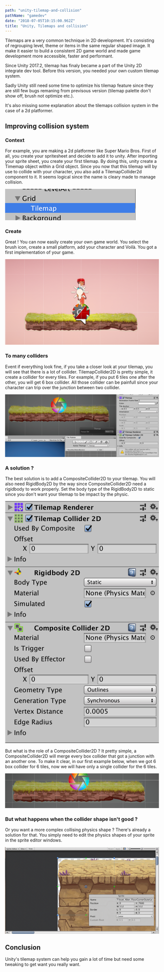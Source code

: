 ```yaml
---
path: "unity-tilemap-and-collision"
pathName: "gamedev"
date: "2018-07-05T10:15:00.962Z"
title: "Unity, Tilemaps and collision"
---
```


Tilemaps are a very common technique in 2D development. It's consisting of regrouping level, theme or items in the same regular shaped image. It make it easier to build a consistent 2D game world and made game development more accessible, faster and performant.

Since Unity 2017.2, tilemap has finaly became a part of the Unity 2D integrate dev tool. Before this version, you needed your own custom tilemap system. 

Sadly Unity still need some time to optimize his tilemap feature since they are still few bugs remaning from previsous version (tilemap palette don't show off, brush not optimize etc.). 

It's also missing some explanation about the tilemaps collision system in the case of a 2d platformer.

## Improving collision system 

### Context

For example, you are making a 2d platformer like Super Mario Bros. First of all, you create your spritesheet and decide to add it to unity. After importing your sprite sheet, you create your first tilemap. By doing this, unity create a Timemap object within a Grid object. Since you now that this tilemap will by use to collide with your character, you also add a TilemapCollider2d component to it. It seems logical since the name is cleary made to manage collision.



![image-20180705094050689](./grid-tilemap.png)



### Create

Great ! You can now easily create your own game world. You select the brush icon, create a small platform, add your character and Voilà. You got a first implementation of your game.

![image-20180705094308623](./game-world.png)



### To many colliders

Event if everything look fine, if you take a closer look at your tilemap, you will see that there is a lot of collider. TilemapCollider2D is pretty simple, it create a collider for every tiles. For example, if you put 6 tiles one after the other, you will get 6 box collider. All those collider can be painfull since your character can trip over the junction between two collider.

![image-20180705094544485](./collider-2d.png)



### A solution ?

The best solution is to add a CompositeCollider2D to your tilemap. You will also need RigidBody2D by the way since CompositeCollider2D need a rigidbody to work properly. Set the body type of the RigidBody2D to static since you don't want your tilemap to be impact by the physic.

![image-20180705095233105](./composite.png)

But what is the role of a CompositeCollider2D ? It pretty simple, a CompositeCollider2D will merge every box collider that got a junction with an another one. To make it clear, in our first example below, when we got 6 box collider for 6 tiles, now we will have only a single collider for the 6 tiles.

![image-20180705095410544](./tilemap-merge.png)



### But what happens when the collider shape isn't good ? 

Or you want a more complex collising physics shape ? There's already a solution for that. You simply need to edit the physics shapes of your sprite in the sprite editor windows.

![2018-07-05 09.57.50](./physics.gif)



## Conclusion

Unity's tilemap system can help you gain a lot of time but need some tweaking to get want you really want.

